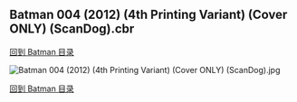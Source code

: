 ## Batman 004 (2012) (4th Printing Variant) (Cover ONLY) (ScanDog).cbr


[回到 Batman 目录](https://github.com/alicewish/markdown/blob/master/series/Batman.md)


![Batman 004 (2012) (4th Printing Variant) (Cover ONLY) (ScanDog).jpg](https://wx1.sinaimg.cn/large/6a9fdecagy1fq32oxy7wtj20zk1in1dk.jpg)

[回到 Batman 目录](https://github.com/alicewish/markdown/blob/master/series/Batman.md)

